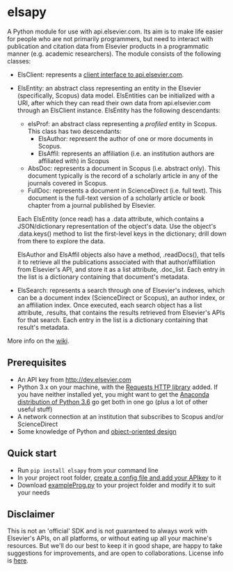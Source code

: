 # elsapy

A Python module for use with api.elsevier.com. Its aim is to make life easier for people who are not primarily programmers, but need to interact with publication and citation data from Elsevier products in a programmatic manner (e.g. academic researchers). The module consists of the following classes:

* ElsClient: represents a [client interface to api.elsevier.com](https://github.com/ElsevierDev/elsapy/wiki/Establishing-an-API-interface-for-your-program).
* ElsEntity: an abstract class representing an entity in the Elsevier (specifically, Scopus) data model. ElsEntities can be initialized with a URI, after which they can read their own data from api.elsevier.com through an ElsClient instance. ElsEntity has the following descendants:
	* elsProf: an abstract class representing a _profiled_ entity in Scopus. This class has two descendants:
		* ElsAuthor: represent the author of one or more documents in Scopus.
		* ElsAffil: represents an affiliation (i.e. an institution authors are affiliated with) in Scopus
	* AbsDoc: represents a document in Scopus (i.e. abstract only). This document typically is the record of a scholarly article in any of the journals covered in Scopus.
	* FullDoc: represents a document in ScienceDirect (i.e. full text). This document is the full-text version of a scholarly article or book chapter from a journal published by Elsevier.

	Each ElsEntity (once read) has a .data attribute, which contains a JSON/dictionary representation of the object's data. Use the object's .data.keys() method to list the first-level keys in the dictionary; drill down from there to explore the data.

	ElsAuthor and ElsAffil objects also have a method, .readDocs(), that tells it to retrieve all the publications associated with that author/affiliation from Elsevier's API, and store it as a list attribute, .doc_list. Each entry in the list is a dictionary containing that document's metadata.
* ElsSearch: represents a search through one of Elsevier's indexes, which can be a document index (ScienceDirect or Scopus), an author index, or an affiliation index. Once executed, each search object has a list attribute, .results, that contains the results retrieved from Elsevier's APIs for that search. Each entry in the list is a dictionary containing that result's metadata.

More info on the [wiki](https://github.com/ElsevierDev/elsapy/wiki).

## Prerequisites
*   An API key from http://dev.elsevier.com
*   Python 3.x on your machine, with the [Requests HTTP library](http://docs.python-requests.org/) added. If you have neither installed yet, you might want to get the [Anaconda distribution of Python 3.6](https://www.continuum.io/downloads) go get both in one go (plus a lot of other useful stuff)
*   A network connection at an institution that subscribes to Scopus and/or ScienceDirect
*   Some knowledge of Python and [object-oriented design](https://en.wikipedia.org/wiki/Object-oriented_design)

## Quick start
*   Run `pip install elsapy` from your command line
*   In your project root folder, [create a config file and add your APIkey](https://github.com/ElsevierDev/elsapy/blob/master/CONFIG.md) to it
*	Download [exampleProg.py](https://raw.githubusercontent.com/ElsevierDev/elsapy/master/exampleProg.py) to your project folder and modify it to suit your needs

## Disclaimer
This is not an 'official' SDK and is not guaranteed to always work with Elsevier's APIs, on all platforms, or without eating up all your machine's resources. But we'll do our best to keep it in good shape, are happy to take suggestions for improvements, and are open to collaborations. License info is [here](https://github.com/ElsevierDev/elsapy/blob/master/LICENSE.md).
